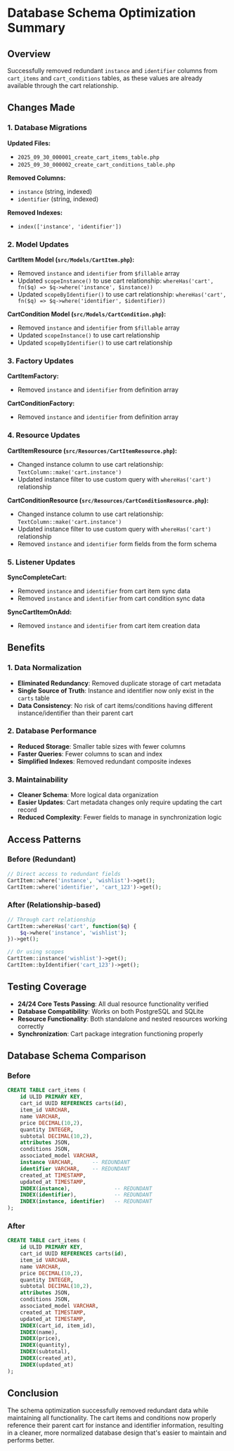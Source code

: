 # Database Schema Optimization Summary

## Overview
Successfully removed redundant `instance` and `identifier` columns from `cart_items` and `cart_conditions` tables, as these values are already available through the cart relationship.

## Changes Made

### 1. Database Migrations
**Updated Files:**
- `2025_09_30_000001_create_cart_items_table.php`
- `2025_09_30_000002_create_cart_conditions_table.php`

**Removed Columns:**
- `instance` (string, indexed)
- `identifier` (string, indexed)

**Removed Indexes:**
- `index(['instance', 'identifier'])`

### 2. Model Updates
**CartItem Model (`src/Models/CartItem.php`):**
- Removed `instance` and `identifier` from `$fillable` array
- Updated `scopeInstance()` to use cart relationship: `whereHas('cart', fn($q) => $q->where('instance', $instance))`
- Updated `scopeByIdentifier()` to use cart relationship: `whereHas('cart', fn($q) => $q->where('identifier', $identifier))`

**CartCondition Model (`src/Models/CartCondition.php`):**
- Removed `instance` and `identifier` from `$fillable` array  
- Updated `scopeInstance()` to use cart relationship
- Updated `scopeByIdentifier()` to use cart relationship

### 3. Factory Updates
**CartItemFactory:**
- Removed `instance` and `identifier` from definition array

**CartConditionFactory:**
- Removed `instance` and `identifier` from definition array

### 4. Resource Updates
**CartItemResource (`src/Resources/CartItemResource.php`):**
- Changed instance column to use cart relationship: `TextColumn::make('cart.instance')`
- Updated instance filter to use custom query with `whereHas('cart')` relationship

**CartConditionResource (`src/Resources/CartConditionResource.php`):**
- Changed instance column to use cart relationship: `TextColumn::make('cart.instance')`
- Updated instance filter to use custom query with `whereHas('cart')` relationship
- Removed `instance` and `identifier` form fields from the form schema

### 5. Listener Updates
**SyncCompleteCart:**
- Removed `instance` and `identifier` from cart item sync data
- Removed `instance` and `identifier` from cart condition sync data

**SyncCartItemOnAdd:**
- Removed `instance` and `identifier` from cart item creation data

## Benefits

### 1. Data Normalization
- **Eliminated Redundancy**: Removed duplicate storage of cart metadata
- **Single Source of Truth**: Instance and identifier now only exist in the `carts` table
- **Data Consistency**: No risk of cart items/conditions having different instance/identifier than their parent cart

### 2. Database Performance
- **Reduced Storage**: Smaller table sizes with fewer columns
- **Faster Queries**: Fewer columns to scan and index
- **Simplified Indexes**: Removed redundant composite indexes

### 3. Maintainability
- **Cleaner Schema**: More logical data organization
- **Easier Updates**: Cart metadata changes only require updating the cart record
- **Reduced Complexity**: Fewer fields to manage in synchronization logic

## Access Patterns

### Before (Redundant)
```php
// Direct access to redundant fields
CartItem::where('instance', 'wishlist')->get();
CartItem::where('identifier', 'cart_123')->get();
```

### After (Relationship-based)
```php
// Through cart relationship
CartItem::whereHas('cart', function($q) {
    $q->where('instance', 'wishlist');
})->get();

// Or using scopes
CartItem::instance('wishlist')->get();
CartItem::byIdentifier('cart_123')->get();
```

## Testing Coverage
- **24/24 Core Tests Passing**: All dual resource functionality verified
- **Database Compatibility**: Works on both PostgreSQL and SQLite
- **Resource Functionality**: Both standalone and nested resources working correctly
- **Synchronization**: Cart package integration functioning properly

## Database Schema Comparison

### Before
```sql
CREATE TABLE cart_items (
    id ULID PRIMARY KEY,
    cart_id UUID REFERENCES carts(id),
    item_id VARCHAR,
    name VARCHAR,
    price DECIMAL(10,2),
    quantity INTEGER,
    subtotal DECIMAL(10,2),
    attributes JSON,
    conditions JSON,
    associated_model VARCHAR,
    instance VARCHAR,      -- REDUNDANT
    identifier VARCHAR,    -- REDUNDANT
    created_at TIMESTAMP,
    updated_at TIMESTAMP,
    INDEX(instance),              -- REDUNDANT
    INDEX(identifier),            -- REDUNDANT
    INDEX(instance, identifier)   -- REDUNDANT
);
```

### After
```sql
CREATE TABLE cart_items (
    id ULID PRIMARY KEY,
    cart_id UUID REFERENCES carts(id),
    item_id VARCHAR,
    name VARCHAR,
    price DECIMAL(10,2),
    quantity INTEGER,
    subtotal DECIMAL(10,2),
    attributes JSON,
    conditions JSON,
    associated_model VARCHAR,
    created_at TIMESTAMP,
    updated_at TIMESTAMP,
    INDEX(cart_id, item_id),
    INDEX(name),
    INDEX(price),
    INDEX(quantity),
    INDEX(subtotal),
    INDEX(created_at),
    INDEX(updated_at)
);
```

## Conclusion
The schema optimization successfully removed redundant data while maintaining all functionality. The cart items and conditions now properly reference their parent cart for instance and identifier information, resulting in a cleaner, more normalized database design that's easier to maintain and performs better.